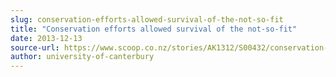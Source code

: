 ```yaml
---
slug: conservation-efforts-allowed-survival-of-the-not-so-fit
title: "Conservation efforts allowed survival of the not-so-fit"
date: 2013-12-13
source-url: https://www.scoop.co.nz/stories/AK1312/S00432/conservation-efforts-allowed-survival-of-the-not-so-fit.htm
author: university-of-canterbury
---
```

